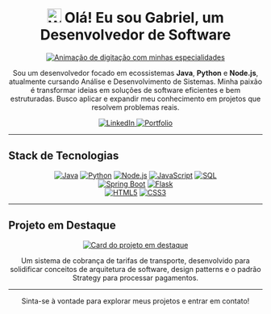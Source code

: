<h1 align="center">
  <img src="https://media.giphy.com/media/hvRJCLFzcasrR4ia7z/giphy.gif" width="28px" alt="Waving hand">
  Olá! Eu sou Gabriel, um Desenvolvedor de Software
</h1>

<p align="center">
  <a href="https://github.com/pr0mesy">
    <img src="https://readme-typing-svg.herokuapp.com?font=Inter&size=24&pause=1000&color=1572B6&center=true&vCenter=true&width=500&lines=Focado+em+soluções+Back-end.;Construindo+APIs+robustas+e+escaláveis.;Apaixonado+por+arquitetura+de+software." alt="Animação de digitação com minhas especialidades" />
  </a>
</p>

<p align="center">
  Sou um desenvolvedor focado em ecossistemas <strong>Java</strong>, <strong>Python</strong> e <strong>Node.js</strong>, atualmente cursando Análise e Desenvolvimento de Sistemas. Minha paixão é transformar ideias em soluções de software eficientes e bem estruturadas. Busco aplicar e expandir meu conhecimento em projetos que resolvem problemas reais.
</p>

<p align="center">
  <a href="https://www.linkedin.com/in/gabrielpromesy/" target="_blank">
    <img src="https://img.shields.io/badge/LinkedIn-0077B5?style=for-the-badge&logo=linkedin&logoColor=white" alt="LinkedIn">
  </a>
  <a href="https://proenca-dev.lovable.app/" target="_blank">
    <img src="https://img.shields.io/badge/Portfólio-E34F26?style=for-the-badge&logo=Koding&logoColor=white" alt="Portfolio">
  </a>
</p>

---

## Stack de Tecnologias

<p align="center">
  <a href="#"><img src="https://img.shields.io/badge/Java-ED8B00?style=for-the-badge&logo=openjdk&logoColor=white" alt="Java"></a>
  <a href="#"><img src="https://img.shields.io/badge/Python-3776AB?style=for-the-badge&logo=python&logoColor=white" alt="Python"></a>
  <a href="#"><img src="https://img.shields.io/badge/Node.js-339933?style=for-the-badge&logo=node.js&logoColor=white" alt="Node.js"></a>
  <a href="#"><img src="https://img.shields.io/badge/JavaScript-F7DF1E?style=for-the-badge&logo=javascript&logoColor=black" alt="JavaScript"></a>
  <a href="#"><img src="https://img.shields.io/badge/SQL-4479A1?style=for-the-badge&logo=postgresql&logoColor=white" alt="SQL"></a>
  <br>
  <a href="#"><img src="https://img.shields.io/badge/Spring_Boot-6DB33F?style=for-the-badge&logo=spring-boot&logoColor=white" alt="Spring Boot"></a>
  <a href="#"><img src="https://img.shields.io/badge/Flask-000000?style=for-the-badge&logo=flask&logoColor=white" alt="Flask"></a>
  <br>
  <a href="#"><img src="https://img.shields.io/badge/HTML5-E34F26?style=for-the-badge&logo=html5&logoColor=white" alt="HTML5"></a>
  <a href="#"><img src="https://img.shields.io/badge/CSS3-1572B6?style=for-the-badge&logo=css3&logoColor=white" alt="CSS3"></a>
</p>

---

## Projeto em Destaque

<p align="center">
  <a href="https://github.com/pr0mesy/sistema-transporte-java" target="_blank">
    <img src="https://github-readme-stats.vercel.app/api/pin/?username=pr0mesy&repo=sistema-transporte-java&theme=dracula&show_owner=true" alt="Card do projeto em destaque">
  </a>
</p>

<p align="center">
  Um sistema de cobrança de tarifas de transporte, desenvolvido para solidificar conceitos de arquitetura de software, design patterns e o padrão Strategy para processar pagamentos.
</p>

---

<p align="center">
  Sinta-se à vontade para explorar meus projetos e entrar em contato!
</p>
